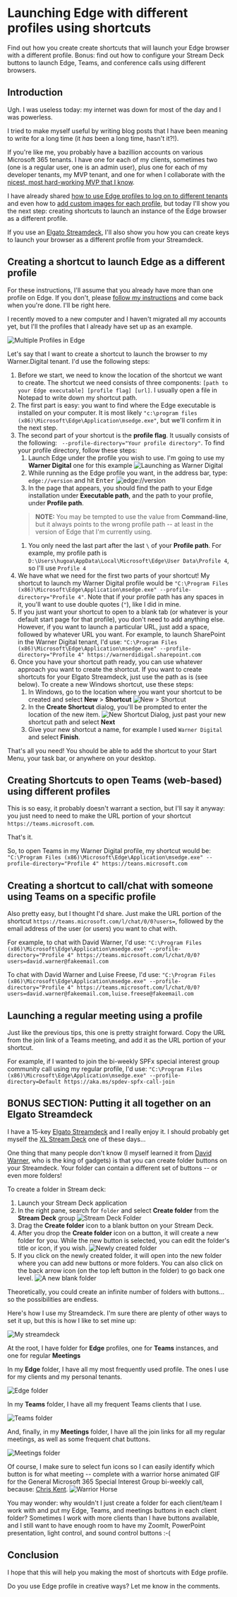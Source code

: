 # Launching Edge with different profiles using shortcuts


Find out how you create create shortcuts that will launch your Edge browser with a different profile. Bonus: find out how to configure your Stream Deck buttons to launch Edge, Teams, and conference calls using different browsers.

<!--more-->

## Introduction

Ugh. I was useless today: my internet was down for most of the day and I was powerless.

I tried to make myself useful by writing blog posts that I have been meaning to write for a long time (it _has_ been a long time, hasn't it?!). 

If you're like me, you probably have a bazillion accounts on various Microsoft 365 tenants. I have one for each of my clients, sometimes two (one is a regular user, one is an admin user), plus one for each of my developer tenants, my MVP tenant, and one for when I collaborate with the [nicest, most hard-working MVP that I know](https://twitter.com/davidwarnerii).

I have already shared [how to use Edge profiles to log on to different tenants](https://tahoeninjas.blog/2019/12/12/working-as-multiple-office-365-users-using-user-profiles-in-edge-chromium/) and even how to [add custom images for each profile](https://tahoeninjas.blog/2020/07/30/adding-custom-edge-profile-images/), but today I'll show you the next step: creating shortcuts to launch an instance of the Edge browser as a different profile.

If you use an [Elgato Streamdeck](https://www.elgato.com/en/gaming/stream-deck), I'll also show you how you can create keys to launch your browser as a different profile from your Streamdeck.

## Creating a shortcut to launch Edge as a different profile

For these instructions, I'll assume that you already have more than one profile on Edge. If you don't, please [follow my instructions](https://tahoeninjas.blog/2019/12/12/working-as-multiple-office-365-users-using-user-profiles-in-edge-chromium/) and come back when you're done. I'll be right here.

I recently moved to a new computer and I haven't migrated all my accounts yet, but I'll the profiles that I already have set up as an example.

![Multiple Profiles in Edge](https://tahoeninjas.blog/wp-content/uploads/2021/02/EdgeProfiles.png "I have only a few profiles on this PC")

Let's say that I want to create a shortcut to launch the browser to my Warner.Digital tenant. I'd use the following steps:

1. Before we start, we need to know the location of the shortcut we want to create. The shortcut we need consists of three components:
   `[path to your Edge executable] [profile flag] [url]`. I usually open a file in Notepad to write down my shortcut path.
1. The first part is easy: you want to find where the Edge executable is installed on your computer. It is most likely `"c:\program files (x86)\Microsoft\Edge\Application\msedge.exe"`, but we'll confirm it in the next step.
1. The second part of your shortcut is the **profile flag**. It usually consists of the following:
` --profile-directory="Your profile directory"`. To find your profile directory, follow these steps:
	1. Launch Edge under the profile you wish to use. I'm going to use my **Warner Digital** one for this example
	   ![Launching as Warner Digital](https://tahoeninjas.blog/wp-content/uploads/2021/02/LaunchAsWarnerDigital.png)
	1. While running as the Edge profile you want, in the address bar, type: `edge://version` and hit <kbd>Enter</kbd>
	   ![edge://version](https://tahoeninjas.blog/wp-content/uploads/2021/02/EdgeVersion.png)
	1. In the page that appears, you should find the path to your Edge installation under **Executable path**, and the path to your profile, under **Profile path**. 
	> **NOTE:** You may be tempted to use the value from **Command-line**, but it always points to the wrong profile path -- at least in the version of Edge that I'm currently using. 
	1. You only need the last part after the last `\` of your **Profile path**. For example, my profile path is `D:\Users\hugoa\AppData\Local\Microsoft\Edge\User Data\Profile 4`, so I'll use `Profile 4`
1. We have what we need for the first two parts of your shortcut! My shortcut to launch my Warner Digital profile would be `"C:\Program Files (x86)\Microsoft\Edge\Application\msedge.exe" --profile-directory="Profile 4"`. Note that if your profile path has any spaces in it, you'll want to use double quotes (`"`), like I did in mine.
1. If you just want your shortcut to open to a blank tab (or whatever is your default start page for that profile), you don't need to add anything else. However, if you want to launch a particular URL, just add a space, followed by whatever URL you want. For example, to launch SharePoint in the Warner Digital tenant, I'd use: `"C:\Program Files (x86)\Microsoft\Edge\Application\msedge.exe" --profile-directory="Profile 4" https://warnerdidigal.sharepoint.com`
1. Once you have your shortcut path ready, you can use whatever approach you want to create the shortcut. If you want to create shortcuts for your Elgato Streamdeck, just use the path as is (see below). To create a new Windows shortcut, use these steps:
	1. In Windows, go to the location where you want your shortcut to be created and select **New** > **Shortcut**
    ![New > Shortcut](https://tahoeninjas.blog/wp-content/uploads/2021/02/NewShortcut.png)
	1. In the **Create Shortcut** dialog, you'll be prompted to enter the location of the new item.
    ![New Shortcut Dialog](https://tahoeninjas.blog/wp-content/uploads/2021/02/CreateShortcutDialog.png), just past your new shortcut path and select **Next**
	1. Give your new shortcut a name, for example I used `Warner Digital` and select **Finish**.

That's all you need! You should be able to add the shortcut to your Start Menu, your task bar, or anywhere on your desktop.

## Creating Shortcuts to open Teams (web-based) using different profiles

This is so easy, it probably doesn't warrant a section, but I'll say it anyway: you just need to need to make the URL portion of your shortcut `https://teams.microsoft.com`.

That's it.

So, to open Teams in my Warner Digital profile, my shortcut would be:
`"C:\Program Files (x86)\Microsoft\Edge\Application\msedge.exe" --profile-directory="Profile 4" https://teans.microsoft.com`

## Creating a shortcut to call/chat with someone using Teams on a specific profile

Also pretty easy, but I thought I'd share. Just make the URL portion of the shortcut `https://teams.microsoft.com/l/chat/0/0?users=`, followed by the email address of the user (or users) you want to chat with.

For example, to chat with David Warner, I'd use:
`"C:\Program Files (x86)\Microsoft\Edge\Application\msedge.exe" --profile-directory="Profile 4" https://teams.microsoft.com/l/chat/0/0?users=david.warner@fakeemail.com`

To chat with David Warner and Luise Freese, I'd use:
`"C:\Program Files (x86)\Microsoft\Edge\Application\msedge.exe" --profile-directory="Profile 4" https://teams.microsoft.com/l/chat/0/0?users=david.warner@fakeemail.com,luise.freese@fakeemail.com`

## Launching a regular meeting using a profile

Just like the previous tips, this one is pretty straight forward. Copy the URL from the join link of a Teams meeting, and add it as the URL portion of your shortcut.

For example, if I wanted to join the bi-weekly SPFx special interest group community call using my regular profile, I'd use:
`"C:\Program Files (x86)\Microsoft\Edge\Application\msedge.exe" --profile-directory=Default https://aka.ms/spdev-spfx-call-join`

## BONUS SECTION: Putting it all together on an Elgato Streamdeck

I have a 15-key [Elgato Streamdeck](https://www.elgato.com/en/gaming/stream-deck) and I really enjoy it. I should probably get myself the [XL Stream Deck](https://www.elgato.com/en/gaming/stream-deck-xl) one of these days...

One thing that many people don't know (I myself learned it from [David Warner](https://twitter.com/DavidWarnerII), who is the king of gadgets) is that you can create folder buttons on your Streamdeck. Your folder can contain a different set of buttons -- or even more folders!

To create a folder in Stream deck:
1. Launch your Stream Deck application
1. In the right pane, search for `folder` and select **Create folder** from the **Stream Deck** group
   ![Stream Deck Folder](https://tahoeninjas.blog/wp-content/uploads/2021/02/StreamDeckFolder.png)
1. Drag the **Create folder** icon to a blank button on your Stream Deck.
1. After you drop the **Create folder** icon on a button, it will create a new folder for you. While the new button is selected, you can edit the folder's title or icon, if you wish.
   ![Newly created folder](https://tahoeninjas.blog/wp-content/uploads/2021/02/StreamDeckFolderTitle.png)
1. If you click on the newly created folder, it will open into the new folder where you can add new buttons or more folders. You can also click on the back arrow icon (on the top left button in the folder) to go back one level.
   ![A new blank folder](https://tahoeninjas.blog/wp-content/uploads/2021/02/StreamDeckBlankFolder.png)

Theoretically, you could create an infinite number of folders with buttons... so the possibilities are endless.

Here's how I use my Streamdeck. I'm sure there are plenty of other ways to set it up, but this is how I like to set mine up:

![My streamdeck](https://tahoeninjas.blog/wp-content/uploads/2021/02/StreamDeckRoot.png)

At the root, I have folder for **Edge** profiles, one for **Teams** instances, and one for regular **Meetings**

In my **Edge** folder, I have all my  most frequently used profile. The ones I use for my clients and my personal tenants.

![Edge folder](https://tahoeninjas.blog/wp-content/uploads/2021/02/StreamDeckEdge.png)

In my **Teams** folder, I have all my frequent Teams clients that I use.

![Teams folder](https://tahoeninjas.blog/wp-content/uploads/2021/02/StreamDeckTeams.png)

And, finally, in my **Meetings** folder, I have all the join links for all my regular meetings, as well as some frequent chat buttons.

![Meetings folder](https://tahoeninjas.blog/wp-content/uploads/2021/02/StreamDeckJoin.png)

Of course, I make sure to select fun icons so I can easily identify which button is for what meeting -- complete with a warrior horse animated GIF for the General Microsoft 365 Special Interest Group bi-weekly call, because: [Chris Kent](https://twitter.com/theChrisKent).
![Warrior Horse](https://tahoeninjas.blog/wp-content/uploads/2021/02/warrior-horses.gif)

You may wonder: why wouldn't I just create a folder for each client/team I work with and put my Edge, Teams, and meetings buttons in each client folder? Sometimes I work with more clients than I have buttons available, and I still want to have enough room to have my ZoomIt, PowerPoint presentation, light control, and sound control buttons :-(

## Conclusion

I hope that this will help you making the most of shortcuts with Edge profile.

Do you use Edge profile in creative ways? Let me know in the comments.


